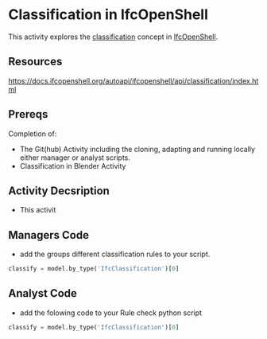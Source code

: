 # Classification in IfcOpenShell

This activity explores the [classification] concept in [IfcOpenShell].

## Resources
https://docs.ifcopenshell.org/autoapi/ifcopenshell/api/classification/index.html

## Prereqs
Completion of:
* The Git(hub) Activity including the cloning, adapting and running locally either manager or analyst scripts.
* Classification in Blender Activity

## Activity Decsription
* This activit

## Managers Code
* add the groups different classification rules to your script.

```python
classify = model.by_type('IfcClassification')[0]
```

## Analyst Code
* add the folowing code to your Rule check python script

```python
classify = model.by_type('IfcClassification')[0]
```

[classification]: /Concepts/Classification

[IfcOpenShell]: /Concepts/IfcOpenShell

[Git(hub)]: /Activities/GitIntro